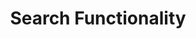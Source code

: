 ---
title: Search Functionality

archived_page: no
archived_page_text:
link_to_archived_designs: "/concepts/archived-search-functionality"

category: "Search:"

headline: Search Functionality

copy: 
  - text: Below are some options on how we could implement search. Please take a look at each option and tell us what you think about the functionality in the discussion section below the option.

discussion_title: "Discussion suggestions:"

discussion_bullet_points:
- Are there additional fields or filters that you would like added?
- Are there fields or filters that are not important to you?
- Is there one option that makes search easier?

tabs_required: yes

tabs: 
  - title: Advanced Search
    url_hash: "#!advanced-search"
    archived_text:
    description: "Key Feature:"
    features:
      - description: This option makes all searchable fields available in one form. Select multiple filters, such as Spending Type, Fiscal Year, Agency, Place of Performance and Contractor Type.
    disclaimer_text:
    image: /assets/img/adv_search.png
    image_alt_text: The advanced search feature allows users to create a search query by filling in a form which specifies exactly what data to return.
    below_image_content: What do you think of the Advanced Search option?
    disqus_identifier: 93415672
    disqus_url: "http://treasury-dact-jekyll.s3-website-us-east-1.amazonaws.com/dev/concepts/search-functionality/#!advanced-search"
  - title: Search Builder
    url_hash: "#!search-builder"
    archived_text:
    description: "Key Feature:"
    features:
      - description: This option is a simple interface that gives you the opportunity to build your own search using selections from the drop down menu.
    disclaimer_text:
    image: /assets/img/search_builder.png
    image_alt_text: The search builder feature allows the user to construct a search query using dropdown menus to include specific search filters.
    below_image_content: What do you think of the Search Builder option?
    disqus_identifier: 12697438
    disqus_url: "http://treasury-dact-jekyll.s3-website-us-east-1.amazonaws.com/dev/concepts/search-functionality/#!search-builder"
  - title: SQL Search
    url_hash: "#!sql-search"
    archived_text:
    description: "Key Feature:"
    features:
      - description: This option gives you the ability to search the database using SQL queries.
    disclaimer_text:
    image: /assets/img/sql_search.png
    image_alt_text: The SQL search feature provides a terminal style interface and the ability to search using structured query language (SQL).
    below_image_content: What do you think of the SQL Search option?
    disqus_identifier: 81493267
    disqus_url: "http://treasury-dact-jekyll.s3-website-us-east-1.amazonaws.com/dev/concepts/search-functionality/#!sql-search"

---